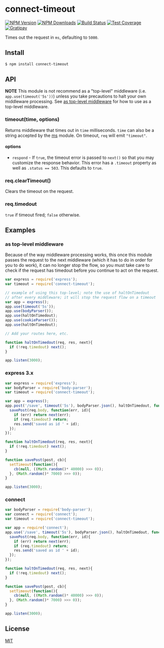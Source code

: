# connect-timeout

[![NPM Version][npm-image]][npm-url]
[![NPM Downloads][downloads-image]][downloads-url]
[![Build Status][travis-image]][travis-url]
[![Test Coverage][coveralls-image]][coveralls-url]
[![Gratipay][gratipay-image]][gratipay-url]

Times out the request in `ms`, defaulting to `5000`.

## Install

```sh
$ npm install connect-timeout
```

## API

**NOTE** This module is not recommend as a "top-level" middleware (i.e. `app.use(timeout('5s'))`) unless
you take precautions to halt your own middleware processing. See [as top-level middleware](#as-top-level-middleware)
for how to use as a top-level middleware.

### timeout(time, options)

Returns middleware that times out in `time` milliseconds. `time` can also be a string accepted by the [ms](https://www.npmjs.org/package/ms#readme) module. On timeout, `req` will emit `"timeout"`.

#### options

* `respond` - If `true`, the timeout error is passed to `next()` so that you may customize the response behavior. This error has a `.timeout` property as well as `.status == 503`. This defaults to `true`.

### req.clearTimeout()

Clears the timeout on the request.

### req.timedout

`true` if timeout fired; `false` otherwise.

## Examples

### as top-level middleware

Because of the way middleware processing works, this once this module passes the request
to the next middleware (which it has to do in order for you to do work), it can no longer
stop the flow, so you must take care to check if the request has timedout before you
continue to act on the request.

```javascript
var express = require('express');
var timeout = require('connect-timeout');

// example of using this top-level; note the use of haltOnTimedout
// after every middleware; it will stop the request flow on a timeout
var app = express();
app.use(timeout('5s'));
app.use(bodyParser());
app.use(haltOnTimedout);
app.use(cookieParser());
app.use(haltOnTimedout);

// Add your routes here, etc.

function haltOnTimedout(req, res, next){
  if (!req.timedout) next();
}

app.listen(3000);
```

### express 3.x

```javascript
var express = require('express');
var bodyParser = require('body-parser');
var timeout = require('connect-timeout');

var app = express();
app.post('/save', timeout('5s'), bodyParser.json(), haltOnTimedout, function(req, res, next){
  savePost(req.body, function(err, id){
    if (err) return next(err);
    if (req.timedout) return;
    res.send('saved as id ' + id);
  });
});

function haltOnTimedout(req, res, next){
  if (!req.timedout) next();
}

function savePost(post, cb){
  setTimeout(function(){
    cb(null, ((Math.random()* 40000) >>> 0));
  }, (Math.random()* 7000) >>> 0));
}

app.listen(3000);
```

### connect

```javascript
var bodyParser = require('body-parser');
var connect = require('connect');
var timeout = require('connect-timeout');

var app = require('connect');
app.use('/save', timeout('5s'), bodyParser.json(), haltOnTimedout, function(req, res, next){
  savePost(req.body, function(err, id){
    if (err) return next(err);
    if (req.timedout) return;
    res.send('saved as id ' + id);
  });
});

function haltOnTimedout(req, res, next){
  if (!req.timedout) next();
}

function savePost(post, cb){
  setTimeout(function(){
    cb(null, ((Math.random()* 40000) >>> 0));
  }, (Math.random()* 7000) >>> 0));
}

app.listen(3000);
```

## License

[MIT](LICENSE)

[npm-image]: https://img.shields.io/npm/v/connect-timeout.svg?style=flat
[npm-url]: https://npmjs.org/package/connect-timeout
[travis-image]: https://img.shields.io/travis/expressjs/timeout.svg?style=flat
[travis-url]: https://travis-ci.org/expressjs/timeout
[coveralls-image]: https://img.shields.io/coveralls/expressjs/timeout.svg?style=flat
[coveralls-url]: https://coveralls.io/r/expressjs/timeout?branch=master
[downloads-image]: https://img.shields.io/npm/dm/connect-timeout.svg?style=flat
[downloads-url]: https://npmjs.org/package/connect-timeout
[gratipay-image]: https://img.shields.io/gratipay/dougwilson.svg?style=flat
[gratipay-url]: https://www.gratipay.com/dougwilson/
